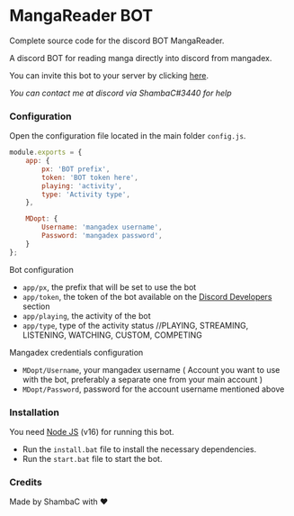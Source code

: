 # MangaReader BOT

Complete source code for the discord BOT MangaReader.

A discord BOT for reading manga directly into discord from mangadex.

You can invite this bot to your server by clicking [here](https://discord.com/api/oauth2/authorize?client_id=916625445993209866&permissions=275414829056&scope=bot%20applications.commands).

*You can contact me at discord via ShambaC#3440 for help*

### Configuration

Open the configuration file located in the main folder `config.js`.

```js
module.exports = {
    app: {
        px: 'BOT prefix',
        token: 'BOT token here',
        playing: 'activity',
        type: 'Activity type',
    },

    MDopt: {
        Username: 'mangadex username',
        Password: 'mangadex password',
    }
};
```

Bot configuration

- `app/px`, the prefix that will be set to use the bot
- `app/token`, the token of the bot available on the [Discord Developers](https://discordapp.com/developers/applications) section
- `app/playing`, the activity of the bot
- `app/type`, type of the activity status //PLAYING, STREAMING, LISTENING, WATCHING, CUSTOM, COMPETING

Mangadex credentials configuration

- `MDopt/Username`, your mangadex username ( Account you want to use with the bot, preferably a separate one from your main account )
- `MDopt/Password`, password for the account username mentioned above

### Installation

You need [Node JS](https://nodejs.org/en/) (v16) for running this bot.

- Run the `install.bat` file to install the necessary dependencies.
- Run the `start.bat` file to start the bot.

### Credits

Made by ShambaC with ❤️

